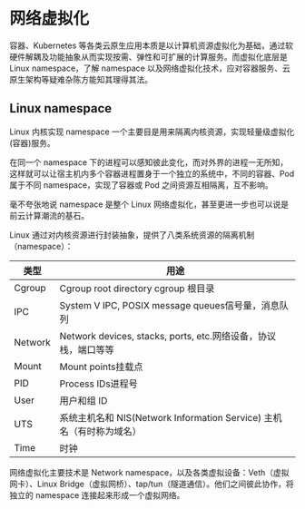 # 网络虚拟化

容器、Kubernetes 等各类云原生应用本质是以计算机资源虚拟化为基础，通过软硬件解耦及功能抽象从而实现按需、弹性和可扩展的计算服务。而虚拟化底层是 Linux namespace，了解 namespace 以及网络虚拟化技术，应对容器服务、云原生架构等疑难杂陈方能知其理得其法。

## Linux namespace 

Linux 内核实现 namespace 一个主要目是用来隔离内核资源，实现轻量级虚拟化(容器)服务。

在同一个 namespace 下的进程可以感知彼此变化，而对外界的进程一无所知，这样就可以让宿主机内多个容器进程置身于一个独立的系统中，不同的容器、Pod 属于不同 namespace，实现了容器或 Pod 之间资源互相隔离，互不影响。

毫不夸张地说 namespace 是整个 Linux 网络虚拟化，甚至更进一步也可以说是前云计算潮流的基石。

Linux 通过对内核资源进行封装抽象，提供了八类系统资源的隔离机制（namespace）：

|  类型   | 用途  |
|  ----  | ----  |
| Cgroup  | Cgroup root directory cgroup 根目录 |
| IPC  | System V IPC, POSIX message queues信号量，消息队列 |
| Network  | Network devices, stacks, ports, etc.网络设备，协议栈，端口等等 |
| Mount  | Mount points挂载点 |
| PID  | Process IDs进程号 |
| User  | 用户和组 ID |
| UTS  | 系统主机名和 NIS(Network Information Service) 主机名（有时称为域名） |
| Time  | 时钟 |


网络虚拟化主要技术是 Network namespace，以及各类虚拟设备：Veth（虚拟网卡）、Linux Bridge（虚拟网桥）、tap/tun（隧道通信）。他们之间彼此协作，将独立的 namespace 连接起来形成一个虚拟网络。


